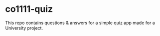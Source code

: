 # co1111-quiz
This repo contains questions &amp; answers for a simple quiz app made for a University project.
